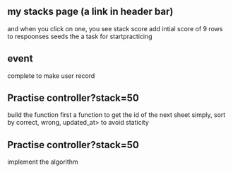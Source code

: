 ## my stacks page (a link in header bar)
and when you click on one, you see stack score
add intial score of 9 rows to respoonses seeds
the a task for startpracticing


## event

complete to make user record

## Practise controller?stack=50

build the function first
a function to get the id of the next sheet
simply, sort by correct, wrong, updated_at> to avoid staticity

## Practise controller?stack=50

implement the algorithm